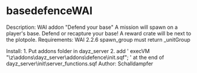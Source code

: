 # basedefenceWAI
Description:
	WAI addon "Defend your base"
	A mission will spawn on a player's base. Defend or recapture your base!
	A reward crate will be next to the plotpole.
Requirements:
	WAI 2.2.6
	spawn_group must return _unitGroup
	
Install:
	1. Put addons folder in dayz_server
	2. add ' execVM "\z\addons\dayz_server\addons\defence\init.sqf"; ' at the end of dayz_server\init\server_functions.sqf
Author:
	Schalldampfer

